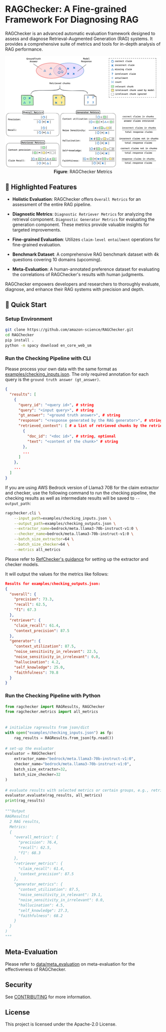 # RAGChecker: A Fine-grained Framework For Diagnosing RAG

RAGChecker is an advanced automatic evaluation framework designed to assess and diagnose Retrieval-Augmented Generation (RAG) systems. It provides a comprehensive suite of metrics and tools for in-depth analysis of RAG performance.

<p align="center">
  <img src="imgs/ragchecker_metrics.png" alt="RefChecker Metrics" 
  style="width:800px">
  <br>
  <b>Figure</b>: RAGChecker Metrics
</p>

## 🌟 Highlighted Features

- **Holistic Evaluation**: RAGChecker offers `Overall Metrics` for an assessment of the entire RAG pipeline.

- **Diagnostic Metrics**: `Diagnostic Retriever Metrics` for analyzing the retrieval component. `Diagnostic Generator Metrics` for evaluating the generation component. These metrics provide valuable insights for targeted improvements.

- **Fine-grained Evaluation**: Utilizes `claim-level entailment` operations for fine-grained evaluation.

- **Benchmark Dataset**: A comprehensive RAG benchmark dataset with 4k questions covering 10 domains (upcoming).

- **Meta-Evaluation**: A human-annotated preference dataset for evaluating the correlations of RAGChecker's results with human judgments.

RAGChecker empowers developers and researchers to thoroughly evaluate, diagnose, and enhance their RAG systems with precision and depth.


## 🚀 Quick Start

### Setup Environment

```bash
git clone https://github.com/amazon-science/RAGChecker.git
cd RAGChecker
pip install .
python -m spacy download en_core_web_sm
```


### Run the Checking Pipeline with CLI

Please process your own data with the same format as [examples/checking_inputs.json](./examples/checking_inputs.json). The only required annotation for each query is the `ground truth answer (gt_answer)`.

```json
{
  "results": [
    {
      "query_id": "<query id>", # string
      "query": "<input query>", # string
      "gt_answer": "<ground truth answer>", # string
      "response": "<response generated by the RAG generator>", # string
      "retrieved_context": [ # a list of retrieved chunks by the retriever
        {
          "doc_id": "<doc id>", # string, optional
          "text": "<content of the chunk>" # string
        },
        ...
      ]
    },
    ...
  ]
}
```

If you are using AWS Bedrock version of Llama3 70B for the claim extractor and checker, use the following command to run the checking pipeline, the checking results as well as intermediate results will be saved to `--output_path`:


```bash
ragchecker.cli \
    --input_path=examples/checking_inputs.json \
    --output_path=examples/checking_outputs.json \
    --extractor_name=bedrock/meta.llama3-70b-instruct-v1:0 \
    --checker_name=bedrock/meta.llama3-70b-instruct-v1:0 \
    --batch_size_extractor=64 \
    --batch_size_checker=64 \
    --metrics all_metrics
```

Please refer to [RefChecker's guidance](https://github.com/amazon-science/RefChecker/tree/main?tab=readme-ov-file#choose-models-for-the-extractor-and-checker) for setting up the extractor and checker models.

It will output the values for the metrics like follows:

```json
Results for examples/checking_outputs.json:
{
  "overall": {
    "precision": 73.3,
    "recall": 62.5,
    "f1": 67.3
  },
  "retriever": {
    "claim_recall": 61.4,
    "context_precision": 87.5
  },
  "generator": {
    "context_utilization": 87.5,
    "noise_sensitivity_in_relevant": 22.5,
    "noise_sensitivity_in_irrelevant": 0.0,
    "hallucination": 4.2,
    "self_knowledge": 25.0,
    "faithfulness": 70.8
  }
}
```

### Run the Checking Pipeline with Python
```python
from ragchecker import RAGResults, RAGChecker
from ragchecker.metrics import all_metrics


# initialize ragresults from json/dict
with open("examples/checking_inputs.json") as fp:
    rag_results = RAGResults.from_json(fp.read())

# set-up the evaluator
evaluator = RAGChecker(
    extractor_name="bedrock/meta.llama3-70b-instruct-v1:0",
    checker_name="bedrock/meta.llama3-70b-instruct-v1:0",
    batch_size_extractor=32,
    batch_size_checker=32
)

# evaluate results with selected metrics or certain groups, e.g., retriever_metrics, generator_metrics, all_metrics
evaluator.evaluate(rag_results, all_metrics)
print(rag_results)

"""Output
RAGResults(
  2 RAG results,
  Metrics:
  {
    "overall_metrics": {
      "precision": 76.4,
      "recall": 62.5,
      "f1": 68.3
    },
    "retriever_metrics": {
      "claim_recall": 61.4,
      "context_precision": 87.5
    },
    "generator_metrics": {
      "context_utilization": 87.5,
      "noise_sensitivity_in_relevant": 19.1,
      "noise_sensitivity_in_irrelevant": 0.0,
      "hallucination": 4.5,
      "self_knowledge": 27.3,
      "faithfulness": 68.2
    }
  }
)
"""
```

## Meta-Evaluation

Please refer to [data/meta_evaluation](./data/meta_evaluation/README.md) on meta-evaluation for the effectiveness of RAGChecker.

## Security

See [CONTRIBUTING](CONTRIBUTING.md#security-issue-notifications) for more information.

## License

This project is licensed under the Apache-2.0 License.

